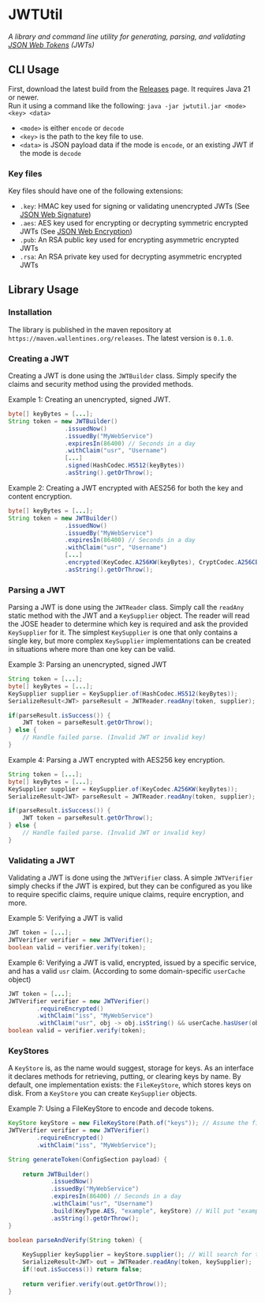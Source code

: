 # JWTUtil
*A library and command line utility for generating, parsing, and validating [JSON Web Tokens](https://www.rfc-editor.org/info/rfc7519) (JWTs)*


## CLI Usage

First, download the latest build from the [Releases](https://github.com/wallenjos01/jwtutil/releases) page. It 
requires Java 21 or newer. <br/>
Run it using a command like the following: `java -jar jwtutil.jar <mode> <key> <data>`
- `<mode>` is either `encode` or `decode`
- `<key>` is the path to the key file to use.
- `<data>` is JSON payload data if the mode is `encode`, or an existing JWT if the mode is `decode`

### Key files
Key files should have one of the following extensions:
- `.key`: HMAC key used for signing or validating unencrypted JWTs (See [JSON Web Signature](https://www.rfc-editor.org/info/rfc7515))
- `.aes`: AES key used for encrypting or decrypting symmetric encrypted JWTs (See [JSON Web Encryption](https://www.rfc-editor.org/info/rfc7516))
- `.pub`: An RSA public key used for encrypting asymmetric encrypted JWTs
- `.rsa`: An RSA private key used for decrypting asymmetric encrypted JWTs

## Library Usage

### Installation
The library is published in the maven repository at `https://maven.wallentines.org/releases`.
The latest version is `0.1.0`.

### Creating a JWT
Creating a JWT is done using the `JWTBuilder` class. Simply specify the claims and security method using the provided
methods. 

Example 1: Creating an unencrypted, signed JWT.
```java
byte[] keyBytes = [...];
String token = new JWTBuilder()
                .issuedNow()
                .issuedBy("MyWebService")
                .expiresIn(86400) // Seconds in a day
                .withClaim("usr", "Username")
                [...]
                .signed(HashCodec.HS512(keyBytes))
                .asString().getOrThrow();
```

Example 2: Creating a JWT encrypted with AES256 for both the key and content encryption.
```java
byte[] keyBytes = [...];
String token = new JWTBuilder()
                .issuedNow()
                .issuedBy("MyWebService")
                .expiresIn(86400) // Seconds in a day
                .withClaim("usr", "Username")
                [...]
                .encrypted(KeyCodec.A256KW(keyBytes), CryptCodec.A256CBC_HS512())
                .asString().getOrThrow();
```

### Parsing a JWT
Parsing a JWT is done using the `JWTReader` class. Simply call the `readAny` static method with the JWT and a `KeySupplier`
object. The reader will read the JOSE header to determine which key is required and ask the provided `KeySupplier` for 
it. The simplest `KeySupplier` is one that only contains a single key, but more complex `KeySupplier` implementations 
can be created in situations where more than one key can be valid.

Example 3: Parsing an unencrypted, signed JWT
```java
String token = [...];
byte[] keyBytes = [...];
KeySupplier supplier = KeySupplier.of(HashCodec.HS512(keyBytes));
SerializeResult<JWT> parseResult = JWTReader.readAny(token, supplier);

if(parseResult.isSuccess()) {
    JWT token = parseResult.getOrThrow();
} else {
    // Handle failed parse. (Invalid JWT or invalid key)
}

```

Example 4: Parsing a JWT encrypted with AES256 key encryption.
```java
String token = [...];
byte[] keyBytes = [...];
KeySupplier supplier = KeySupplier.of(KeyCodec.A256KW(keyBytes));
SerializeResult<JWT> parseResult = JWTReader.readAny(token, supplier);

if(parseResult.isSuccess()) {
    JWT token = parseResult.getOrThrow();
} else {
    // Handle failed parse. (Invalid JWT or invalid key)
}
```


### Validating a JWT
Validating a JWT is done using the `JWTVerifier` class. A simple `JWTVerifier` simply checks if the JWT is expired, but
they can be configured as you like to require specific claims, require unique claims, require encryption, and more.

Example 5: Verifying a JWT is valid
```java
JWT token = [...];
JWTVerifier verifier = new JWTVerifier();
boolean valid = verifier.verify(token);
```

Example 6: Verifying a JWT is valid, encrypted, issued by a specific service, and has a valid `usr` claim. (According to 
some domain-specific `userCache` object)
```java
JWT token = [...];
JWTVerifier verifier = new JWTVerifier()
        .requireEncrypted()
        .withClaim("iss", "MyWebService")
        .withClaim("usr", obj -> obj.isString() && userCache.hasUser(obj.asString()));
boolean valid = verifier.verify(token);
```


### KeyStores
A `KeyStore` is, as the name would suggest, storage for keys. As an interface it declares methods for retrieving, putting,
or clearing keys by name. By default, one implementation exists: the `FileKeyStore`, which stores keys on disk. From 
a `KeyStore` you can create `KeySupplier` objects. 

Example 7: Using a FileKeyStore to encode and decode tokens.
```java
KeyStore keyStore = new FileKeyStore(Path.of("keys")); // Assume the file "keys/example.aes" exists
JWTVerifier verifier = new JWTVerifier()
        .requireEncrypted()
        .withClaim("iss", "MyWebService");

String generateToken(ConfigSection payload) {
    
    return JWTBuilder()
            .issuedNow()
            .issuedBy("MyWebService")
            .expiresIn(86400) // Seconds in a day
            .withClaim("usr", "Username")
            .build(KeyType.AES, "example", keyStore) // Will put "example" into the "kid" header claim of the token
            .asString().getOrThrow();
}

boolean parseAndVerify(String token) {
    
    KeySupplier keySupplier = keyStore.supplier(); // Will search for the key specified by the "kid" header claim of the token.
    SerializeResult<JWT> out = JWTReader.readAny(token, keySupplier); 
    if(!out.isSuccess()) return false;
    
    return verifier.verify(out.getOrThrow());
}
```